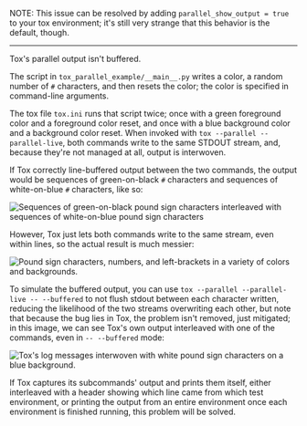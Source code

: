 NOTE: This issue can be resolved by adding `parallel_show_output = true` to
your tox environment; it's still very strange that this behavior is the
default, though.

---

Tox's parallel output isn't buffered.

The script in `tox_parallel_example/__main__.py` writes a color, a random
number of `#` characters, and then resets the color; the color is specified in
command-line arguments.

The tox file `tox.ini` runs that script twice; once with a green foreground
color and a foreground color reset, and once with a blue background color and a
background color reset. When invoked with `tox --parallel --parallel-live`,
both commands write to the same STDOUT stream, and, because they're not managed
at all, output is interwoven.

If Tox correctly line-buffered output between the two commands, the output
would be sequences of green-on-black `#` characters and sequences of
white-on-blue `#` characters, like so:

![Sequences of green-on-black pound sign characters interleaved with sequences of
white-on-blue pound sign characters](./buffered_output.png)

However, Tox just lets both commands write to the same stream, even within
lines, so the actual result is much messier:

![Pound sign characters, numbers, and left-brackets in a variety of colors and
backgrounds.](./unbuffered_output.png)

To simulate the buffered output, you can use `tox --parallel --parallel-live --
--buffered` to not flush stdout between each character written, reducing the
likelihood of the two streams overwriting each other, but note that because the
bug lies in Tox, the problem isn't removed, just mitigated; in this image, we
can see Tox's own output interleaved with one of the commands, even in `--
--buffered` mode:

![Tox's log messages interwoven with white pound sign characters on a blue
background.](./buffered_output_bug.png)

If Tox captures its subcommands' output and prints them itself, either
interleaved with a header showing which line came from which test environment,
or printing the output from an entire environment once each environment is
finished running, this problem will be solved.
